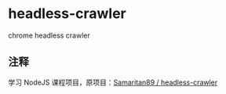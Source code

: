 # headless-crawler
chrome headless crawler

## 注释

学习 NodeJS 课程项目，原项目：[Samaritan89 / headless-crawler](https://github.com/Samaritan89/headless-crawler)